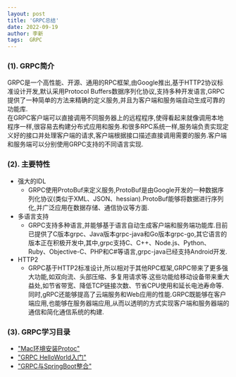 ```yaml
---
layout: post
title: 'GRPC总结' 
date: 2022-09-19
author: 李新
tags:  GRPC
---
```



### (1). GRPC简介
GRPC是一个高性能、开源、通用的RPC框架,由Google推出,基于HTTP2协议标准设计开发,默认采用Protocol Buffers数据序列化协议,支持多种开发语言,GRPC提供了一种简单的方法来精确的定义服务,并且为客户端和服务端自动生成可靠的功能库.   
在GRPC客户端可以直接调用不同服务器上的远程程序,使得看起来就像调用本地程序一样,很容易去构建分布式应用和服务.和很多RPC系统一样,服务端负责实现定义好的接口并处理客户端的请求,客户端根据接口描述直接调用需要的服务.客户端和服务端可以分别使用GRPC支持的不同语言实现. 

### (2). 主要特性
+ 强大的IDL
  - GRPC使用ProtoBuf来定义服务,ProtoBuf是由Google开发的一种数据序列化协议(类似于XML、JSON、hessian).ProtoBuf能够将数据进行序列化,并广泛应用在数据存储、通信协议等方面.  
+ 多语言支持
  - GRPC支持多种语言,并能够基于语言自动生成客户端和服务端功能库.目前已提供了C版本grpc、Java版本grpc-java和Go版本grpc-go,其它语言的版本正在积极开发中,其中,grpc支持C、C++、Node.js、Python、Ruby、Objective-C、PHP和C#等语言,grpc-java已经支持Android开发. 
+ HTTP2
  - GRPC基于HTTP2标准设计,所以相对于其他RPC框架,GRPC带来了更多强大功能,如双向流、头部压缩、多复用请求等.这些功能给移动设备带来重大益处,如节省带宽、降低TCP链接次数、节省CPU使用和延长电池寿命等.同时,gRPC还能够提高了云端服务和Web应用的性能.GRPC既能够在客户端应用,也能够在服务器端应用,从而以透明的方式实现客户端和服务器端的通信和简化通信系统的构建.  

### (3). GRPC学习目录
+ ["Mac环境安装Protoc"](/2022/09/19/Mac-Install-Protoc.html)   
+ ["GRPC HelloWorld入门"](/2022/09/19/GRPC-HelloWorld.html)  
+ ["GRPC与SpringBoot整合"](/2022/09/19/GRPC-SpringBoot.html)  